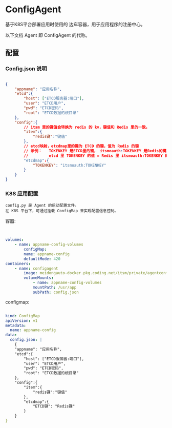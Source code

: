 # ConfigAgent

基于K8S平台部署应用时使用的 边车容器，用于应用程序的注册中心。

以下文档 Agent 即 ConfigAgent 的代称。


## 配置

### Config.json 说明

```json

{
    "appname": "应用名称",   
    "etcd":{
        "host": ["ETCD服务器:端口"],
        "user": "ETCD用户", 
        "pwd": "ETCD密码", 
        "root": "ETCD数据的根目录"
    },
    "config":{
        // itsm 里的键值会转换为 redis 的 kv，键值和 Redis 里的一致。
        "item":{
            "redis键":"键值"
        },
        // etcd映射，etcdmap里的键为 ETCD 的键，值为 Redis 的键
        // 示例：   TOKENKEY 是ETCD里的键， itsmoauth:TOKENKEY 是Redis的键。
        //         etcd 里 TOKENKEY 的值 = Redis 里 itsmoauth:TOKENKEY 的值。
        "etcdmap":{
            "TOKENKEY": "itsmoauth:TOKENKEY"
        }
    }
}


```


### K8S 应用配置

    config.py 是 Agent 的启动配置文件。
    在 K8S 平台下，可通过挂载 ConfigMap 来实现配置信息控制。

容器: 
```yaml


volumes:
    - name: appname-config-volumes
        configMap:
        name: appname-config
        defaultMode: 420
containers:
    - name: configagent
        image: meidongauto-docker.pkg.coding.net/itsm/private/agentconfig:0.1
        volumeMounts: 
            - name: appname-config-volumes
            mountPath: /usr/app
            subPath: config.json

```

configmap:
``` yaml

kind: ConfigMap
apiVersion: v1
metadata:
  name: appname-config
data:
  config.json: |
    {
    "appname": "应用名称",   
    "etcd":{
        "host": ["ETCD服务器:端口"],
        "user": "ETCD用户", 
        "pwd": "ETCD密码", 
        "root": "ETCD数据的根目录"
    },
    "config":{
        "item":{
            "redis键":"键值"
        },
        "etcdmap":{
            "ETCD键": "Redis键"
        }
    }
}

```


